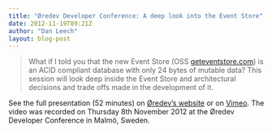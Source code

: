 ```yaml
---
title: "Øredev Developer Conference: A deep look into the Event Store"
date: 2012-11-19T09:21Z
author: "Dan Leech"
layout: blog-post
---
```


> What if I told you that the new Event Store (OSS [geteventstore.com](http://geteventstore.com)) is an ACID compliant database with only 24 bytes of mutable data? This session will look deep inside the Event Store and architectural decisions and trade offs made in the development of it.

See the full presentation (52 minutes) on [Øredev’s website](http://oredev.org/2012/sessions/a-deep-look-into-the-event-store) or on [Vimeo](https://vimeo.com/53153270). The video was recorded on Thursday 8th November 2012 at the Øredev Developer Conference in Malmö, Sweden.
